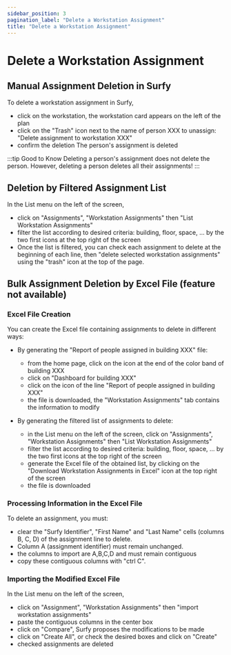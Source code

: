 ```yaml
---
sidebar_position: 3
pagination_label: "Delete a Workstation Assignment"
title: "Delete a Workstation Assignment"
---
```


# Delete a Workstation Assignment


## Manual Assignment Deletion in Surfy

To delete a workstation assignment in Surfy,

-   click on the workstation, the workstation card appears on the left of the plan
-   click on the "Trash" icon next to the name of person XXX to unassign: "Delete assignment to workstation XXX"
-   confirm the deletion
The person's assignment is deleted

:::tip Good to Know
Deleting a person's assignment does not delete the person. However, deleting a person deletes all their assignments!
:::

## Deletion by Filtered Assignment List

In the List menu on the left of the screen,

-   click on "Assignments", "Workstation Assignments" then "List Workstation Assignments"
-   filter the list according to desired criteria: building, floor, space, ... by the two first icons at the top right of the screen
-   Once the list is filtered, you can check each assignment to delete at the beginning of each line, then "delete selected workstation assignments" using the "trash" icon at the top of the page.


## Bulk Assignment Deletion by Excel File (feature not available)


### Excel File Creation

You can create the Excel file containing assignments to delete in different ways:

-   By generating the "Report of people assigned in building XXX" file: 
    -   from the home page, click on the icon at the end of the color band of building XXX
    -   click on "Dashboard for building XXX"
    -   click on the icon of the line "Report of people assigned in building XXX" 
    -   the file is downloaded, the "Workstation Assignments" tab contains the information to modify

-   By generating the filtered list of assignments to delete:

    -   in the List menu on the left of the screen, click on "Assignments", "Workstation Assignments" then "List Workstation Assignments"
    -   filter the list according to desired criteria: building, floor, space, ... by the two first icons at the top right of the screen
    -   generate the Excel file of the obtained list, by clicking on the "Download Workstation Assignments in Excel" icon at the top right of the screen
    -   the file is downloaded


### Processing Information in the Excel File

To delete an assignment, you must:

-   clear the "Surfy Identifier", "First Name" and "Last Name" cells (columns B, C, D) of the assignment line to delete.
-   Column A (assignment identifier) must remain unchanged.
-   the columns to import are A,B,C,D and must remain contiguous
-   copy these contiguous columns with "ctrl C".


### Importing the Modified Excel File

In the List menu on the left of the screen,

-   click on "Assignment", "Workstation Assignments" then "import workstation assignments"
-   paste the contiguous columns in the center box
-   click on "Compare", Surfy proposes the modifications to be made
-   click on "Create All", or check the desired boxes and click on "Create"
-   checked assignments are deleted


 